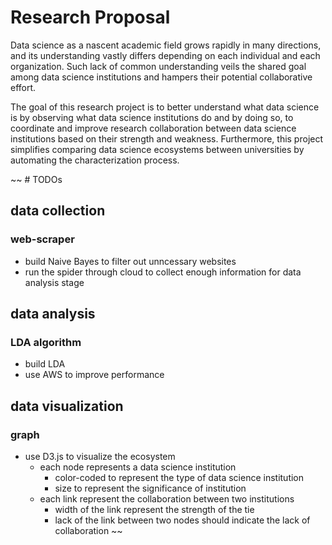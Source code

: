 # Research Proposal

Data science as a nascent academic field grows rapidly in many directions, and
its understanding vastly differs depending on each individual and each
organization. Such lack of common understanding veils the shared goal among data
science institutions and hampers their potential collaborative effort.

The goal of this research project is to better understand what data science is
by observing what data science institutions do and by doing so, to coordinate
and improve research collaboration between data science institutions based on
their strength and weakness. Furthermore, this project simplifies comparing data
science ecosystems between universities by automating the characterization process.

~~ # TODOs

## data collection
### web-scraper
- build Naive Bayes to filter out unncessary websites
- run the spider through cloud to collect enough information for data analysis stage

## data analysis
### LDA algorithm
- build LDA
- use AWS to improve performance

## data visualization
### graph
- use D3.js to visualize the ecosystem
  - each node represents a data science institution
    - color-coded to represent the type of data science institution
    - size to represent the significance of institution
  - each link represent the collaboration between two institutions 
    - width of the link represent the strength of the tie 
    - lack of the link between two nodes should indicate the lack of collaboration
    ~~
